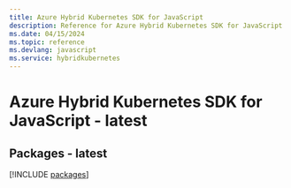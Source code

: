 ```yaml
---
title: Azure Hybrid Kubernetes SDK for JavaScript
description: Reference for Azure Hybrid Kubernetes SDK for JavaScript
ms.date: 04/15/2024
ms.topic: reference
ms.devlang: javascript
ms.service: hybridkubernetes
---
```

# Azure Hybrid Kubernetes SDK for JavaScript - latest
## Packages - latest
[!INCLUDE [packages](hybrid-kubernetes-index.md)]